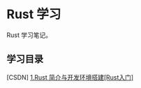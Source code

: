 # Rust 学习
Rust 学习笔记。

## 学习目录
[CSDN] [1.Rust 简介与开发环境搭建[Rust入门]](https://blog.csdn.net/zcfanbslst/article/details/137872031)



